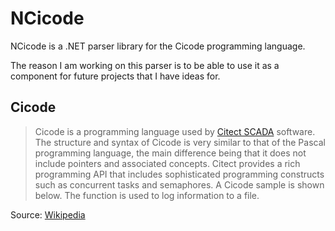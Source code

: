NCicode
=======

NCicode is a .NET parser library for the Cicode programming language. 

The reason I am working on this parser is to be able to use it as a component for future projects that I have ideas for.

Cicode
------

>Cicode is a programming language used by [Citect SCADA][1] software. The structure and syntax of Cicode is very similar to that of the Pascal programming language, the main difference being that it does not include pointers and associated concepts. Citect provides a rich programming API that includes sophisticated programming constructs such as concurrent tasks and semaphores.
>A Cicode sample is shown below. The function is used to log information to a file.

Source: [Wikipedia][2]

[1]: http://www.citect.com/citectscada
[2]: http://en.wikipedia.org/wiki/Citect#Cicode